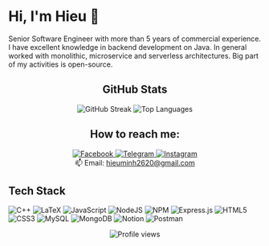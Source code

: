 # Hi, I'm Hieu 👋

Senior Software Engineer with more than 5 years of commercial experience. I have excellent knowledge in backend development on Java. In general worked with monolithic, microservice and serverless architectures. Big part of my activities is open-source.

<h2 align="center">GitHub Stats</h2>
<p align="center">
  <img src="https://github-readme-streak-stats.herokuapp.com/?user=vuminhhieuu&theme=tokyonight&hide_border=false" alt="GitHub Streak">
  <img src="https://github-readme-stats.vercel.app/api/top-langs/?username=vuminhhieuu&theme=tokyonight&hide_border=false&include_all_commits=false&count_private=false&layout=compact" alt="Top Languages">
</p>

<h2 align="center">How to reach me:</h2>
<p align="center">
  <a href="https://www.facebook.com/minhhieu.vu.31508">
    <img src="https://img.shields.io/badge/Facebook-blue?style=flat-square&logo=facebook&logoColor=white" alt="Facebook">
  </a>
  <a href="https://t.me/minhhieuu2604">
    <img src="https://img.shields.io/badge/Telegram-blue?style=flat-square&logo=telegram&logoColor=white" alt="Telegram">
  </a>
  <a href="https://www.instagram.com/minhhieu.vu/">
    <img src="https://img.shields.io/badge/Instagram-E4405F?style=flat-square&logo=instagram&logoColor=white" alt="Instagram">
  </a>
  <br>
  📫 Email: <a href="mailto:hieuminh2620@gmail.com">hieuminh2620@gmail.com</a>
</p>



## Tech Stack
![C++](https://img.shields.io/badge/c++-%2300599C.svg?style=for-the-badge&logo=c%2B%2B&logoColor=white) ![LaTeX](https://img.shields.io/badge/latex-%23008080.svg?style=for-the-badge&logo=latex&logoColor=white) ![JavaScript](https://img.shields.io/badge/javascript-%23323330.svg?style=for-the-badge&logo=javascript&logoColor=%23F7DF1E) ![NodeJS](https://img.shields.io/badge/node.js-6DA55F?style=for-the-badge&logo=node.js&logoColor=white) ![NPM](https://img.shields.io/badge/NPM-%23000000.svg?style=for-the-badge&logo=npm&logoColor=white) ![Express.js](https://img.shields.io/badge/express.js-%23404d59.svg?style=for-the-badge&logo=express&logoColor=%2361DAFB) ![HTML5](https://img.shields.io/badge/html5-%23E34F26.svg?style=for-the-badge&logo=html5&logoColor=white) ![CSS3](https://img.shields.io/badge/css3-%231572B6.svg?style=for-the-badge&logo=css3&logoColor=white) ![MySQL](https://img.shields.io/badge/mysql-%2300f.svg?style=for-the-badge&logo=mysql&logoColor=white) ![MongoDB](https://img.shields.io/badge/MongoDB-%234ea94b.svg?style=for-the-badge&logo=mongodb&logoColor=white) ![Notion](https://img.shields.io/badge/Notion-%23000000.svg?style=for-the-badge&logo=notion&logoColor=white) ![Postman](https://img.shields.io/badge/Postman-FF6C37?style=for-the-badge&logo=postman&logoColor=white)

<p align="center">
  <img src="https://visitcount.itsvg.in/api?id=vuminhhieuu&icon=0&color=0" alt="Profile views">
</p>
